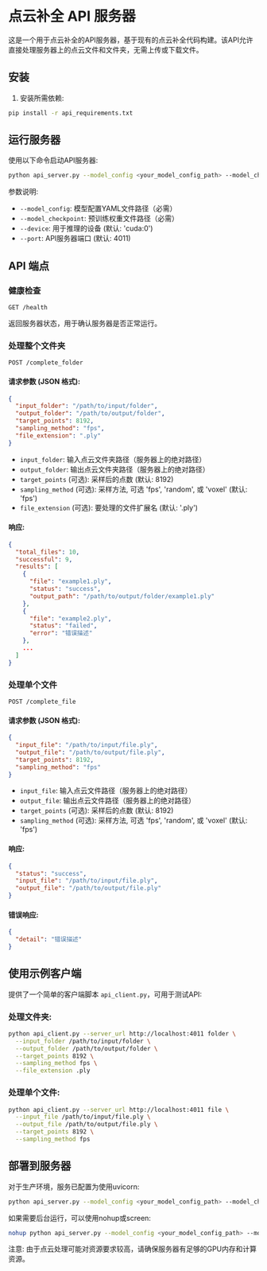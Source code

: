 # 点云补全 API 服务器

这是一个用于点云补全的API服务器，基于现有的点云补全代码构建。该API允许直接处理服务器上的点云文件和文件夹，无需上传或下载文件。

## 安装

1. 安装所需依赖:
```bash
pip install -r api_requirements.txt
```

## 运行服务器

使用以下命令启动API服务器:

```bash
python api_server.py --model_config <your_model_config_path> --model_checkpoint <your_model_checkpoint_path> --device cuda:0 --port 4011
```

参数说明:
- `--model_config`: 模型配置YAML文件路径（必需）
- `--model_checkpoint`: 预训练权重文件路径（必需）
- `--device`: 用于推理的设备 (默认: 'cuda:0')
- `--port`: API服务器端口 (默认: 4011)

## API 端点

### 健康检查

```
GET /health
```

返回服务器状态，用于确认服务器是否正常运行。

### 处理整个文件夹

```
POST /complete_folder
```

#### 请求参数 (JSON 格式):

```json
{
  "input_folder": "/path/to/input/folder",
  "output_folder": "/path/to/output/folder",
  "target_points": 8192,
  "sampling_method": "fps",
  "file_extension": ".ply"
}
```

- `input_folder`: 输入点云文件夹路径（服务器上的绝对路径）
- `output_folder`: 输出点云文件夹路径（服务器上的绝对路径）
- `target_points` (可选): 采样后的点数 (默认: 8192)
- `sampling_method` (可选): 采样方法, 可选 'fps', 'random', 或 'voxel' (默认: 'fps')
- `file_extension` (可选): 要处理的文件扩展名 (默认: '.ply')

#### 响应:

```json
{
  "total_files": 10,
  "successful": 9,
  "results": [
    {
      "file": "example1.ply",
      "status": "success",
      "output_path": "/path/to/output/folder/example1.ply"
    },
    {
      "file": "example2.ply",
      "status": "failed",
      "error": "错误描述"
    },
    ...
  ]
}
```

### 处理单个文件

```
POST /complete_file
```

#### 请求参数 (JSON 格式):

```json
{
  "input_file": "/path/to/input/file.ply",
  "output_file": "/path/to/output/file.ply",
  "target_points": 8192,
  "sampling_method": "fps"
}
```

- `input_file`: 输入点云文件路径（服务器上的绝对路径）
- `output_file`: 输出点云文件路径（服务器上的绝对路径）
- `target_points` (可选): 采样后的点数 (默认: 8192)
- `sampling_method` (可选): 采样方法, 可选 'fps', 'random', 或 'voxel' (默认: 'fps')

#### 响应:

```json
{
  "status": "success",
  "input_file": "/path/to/input/file.ply",
  "output_file": "/path/to/output/file.ply"
}
```

#### 错误响应:

```json
{
  "detail": "错误描述"
}
```

## 使用示例客户端

提供了一个简单的客户端脚本 `api_client.py`，可用于测试API:

### 处理文件夹:

```bash
python api_client.py --server_url http://localhost:4011 folder \
  --input_folder /path/to/input/folder \
  --output_folder /path/to/output/folder \
  --target_points 8192 \
  --sampling_method fps \
  --file_extension .ply
```

### 处理单个文件:

```bash
python api_client.py --server_url http://localhost:4011 file \
  --input_file /path/to/input/file.ply \
  --output_file /path/to/output/file.ply \
  --target_points 8192 \
  --sampling_method fps
```

## 部署到服务器

对于生产环境，服务已配置为使用uvicorn:

```bash
python api_server.py --model_config <your_model_config_path> --model_checkpoint <your_model_checkpoint_path> --device cuda:0 --port 4011
```

如果需要后台运行，可以使用nohup或screen:

```bash
nohup python api_server.py --model_config <your_model_config_path> --model_checkpoint <your_model_checkpoint_path> --device cuda:0 --port 4011 > api_server.log 2>&1 &
```

注意: 由于点云处理可能对资源要求较高，请确保服务器有足够的GPU内存和计算资源。 
